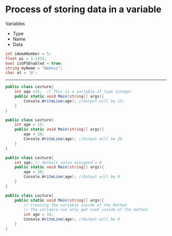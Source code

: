 # Process of storing data in a variable

Variables

- Type
- Name
- Data

```csharp
int iAmaANumber = 5;
float pi = 3.1415;
bool isGPSEnabled = true;
string myName = "Dennis";
char at = '@';
```

---

```csharp
public class Lecture{
	int age =15;  // This is a variable of type integer
	public static void Main(string[] args){
		Console.WriteLine(age); //Output will be 15;
	}
}
```

```csharp
public class Lecture{
	int age = 15;
	public static void Main(string[] args){
		age = 20;
		Console.WriteLine(age); //Output will be 20
	}
}
```

```csharp
public class Lecture{
	int age; // default value assigned = 0
	public static void Main(string[] args){
		age = 20;
		Console.WriteLine(age); //Output will be 0
	}
}
```

```csharp
public class Lecture{
	public static void Main(string[] args){
		// Creating the variable inside of the Method
		// The variable can only get used inside of the method
		int age = 15;
		Console.WriteLine(age); //Output will be 0
	}
}
```
